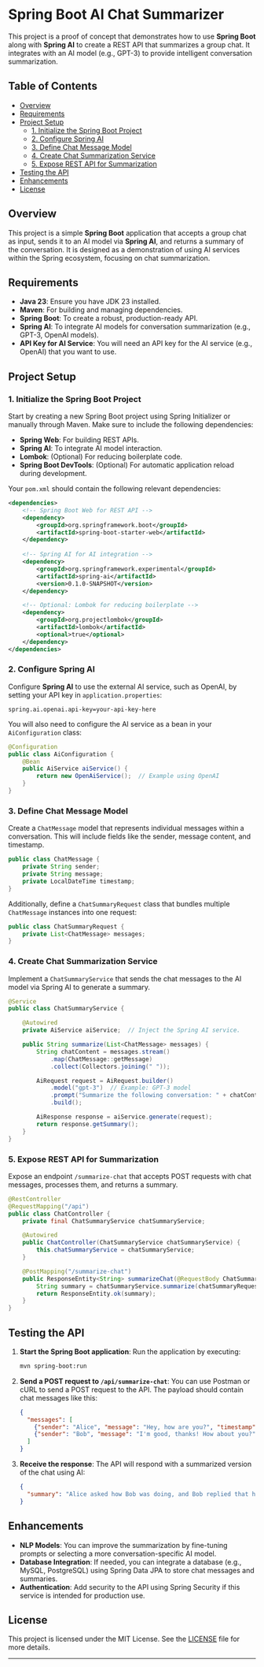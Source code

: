 # Spring Boot AI Chat Summarizer

This project is a proof of concept that demonstrates how to use **Spring Boot** along with **Spring AI** to create a REST API that summarizes a group chat. It integrates with an AI model (e.g., GPT-3) to provide intelligent conversation summarization.

## Table of Contents

- [Overview](#overview)
- [Requirements](#requirements)
- [Project Setup](#project-setup)
    - [1. Initialize the Spring Boot Project](#1-initialize-the-spring-boot-project)
    - [2. Configure Spring AI](#2-configure-spring-ai)
    - [3. Define Chat Message Model](#3-define-chat-message-model)
    - [4. Create Chat Summarization Service](#4-create-chat-summarization-service)
    - [5. Expose REST API for Summarization](#5-expose-rest-api-for-summarization)
- [Testing the API](#testing-the-api)
- [Enhancements](#enhancements)
- [License](#license)

## Overview

This project is a simple **Spring Boot** application that accepts a group chat as input, sends it to an AI model via **Spring AI**, and returns a summary of the conversation. It is designed as a demonstration of using AI services within the Spring ecosystem, focusing on chat summarization.

## Requirements

- **Java 23**: Ensure you have JDK 23 installed.
- **Maven**: For building and managing dependencies.
- **Spring Boot**: To create a robust, production-ready API.
- **Spring AI**: To integrate AI models for conversation summarization (e.g., GPT-3, OpenAI models).
- **API Key for AI Service**: You will need an API key for the AI service (e.g., OpenAI) that you want to use.

## Project Setup

### 1. Initialize the Spring Boot Project

Start by creating a new Spring Boot project using Spring Initializer or manually through Maven. Make sure to include the following dependencies:

- **Spring Web**: For building REST APIs.
- **Spring AI**: To integrate AI model interaction.
- **Lombok**: (Optional) For reducing boilerplate code.
- **Spring Boot DevTools**: (Optional) For automatic application reload during development.

Your `pom.xml` should contain the following relevant dependencies:

```xml
<dependencies>
    <!-- Spring Boot Web for REST API -->
    <dependency>
        <groupId>org.springframework.boot</groupId>
        <artifactId>spring-boot-starter-web</artifactId>
    </dependency>
    
    <!-- Spring AI for AI integration -->
    <dependency>
        <groupId>org.springframework.experimental</groupId>
        <artifactId>spring-ai</artifactId>
        <version>0.1.0-SNAPSHOT</version>
    </dependency>

    <!-- Optional: Lombok for reducing boilerplate -->
    <dependency>
        <groupId>org.projectlombok</groupId>
        <artifactId>lombok</artifactId>
        <optional>true</optional>
    </dependency>
</dependencies>
```

### 2. Configure Spring AI

Configure **Spring AI** to use the external AI service, such as OpenAI, by setting your API key in `application.properties`:

```properties
spring.ai.openai.api-key=your-api-key-here
```

You will also need to configure the AI service as a bean in your `AiConfiguration` class:

```java
@Configuration
public class AiConfiguration {
    @Bean
    public AiService aiService() {
        return new OpenAiService();  // Example using OpenAI
    }
}
```

### 3. Define Chat Message Model

Create a `ChatMessage` model that represents individual messages within a conversation. This will include fields like the sender, message content, and timestamp.

```java
public class ChatMessage {
    private String sender;
    private String message;
    private LocalDateTime timestamp;
}
```

Additionally, define a `ChatSummaryRequest` class that bundles multiple `ChatMessage` instances into one request:

```java
public class ChatSummaryRequest {
    private List<ChatMessage> messages;
}
```

### 4. Create Chat Summarization Service

Implement a `ChatSummaryService` that sends the chat messages to the AI model via Spring AI to generate a summary.

```java
@Service
public class ChatSummaryService {

    @Autowired
    private AiService aiService;  // Inject the Spring AI service.

    public String summarize(List<ChatMessage> messages) {
        String chatContent = messages.stream()
            .map(ChatMessage::getMessage)
            .collect(Collectors.joining(" "));

        AiRequest request = AiRequest.builder()
            .model("gpt-3")  // Example: GPT-3 model
            .prompt("Summarize the following conversation: " + chatContent)
            .build();

        AiResponse response = aiService.generate(request);
        return response.getSummary();
    }
}
```

### 5. Expose REST API for Summarization

Expose an endpoint `/summarize-chat` that accepts POST requests with chat messages, processes them, and returns a summary.

```java
@RestController
@RequestMapping("/api")
public class ChatController {
    private final ChatSummaryService chatSummaryService;

    @Autowired
    public ChatController(ChatSummaryService chatSummaryService) {
        this.chatSummaryService = chatSummaryService;
    }

    @PostMapping("/summarize-chat")
    public ResponseEntity<String> summarizeChat(@RequestBody ChatSummaryRequest chatSummaryRequest) {
        String summary = chatSummaryService.summarize(chatSummaryRequest.getMessages());
        return ResponseEntity.ok(summary);
    }
}
```

## Testing the API

1. **Start the Spring Boot application**:
   Run the application by executing:
   ```bash
   mvn spring-boot:run
   ```

2. **Send a POST request to `/api/summarize-chat`**:
   You can use Postman or cURL to send a POST request to the API. The payload should contain chat messages like this:

   ```json
   {
     "messages": [
       {"sender": "Alice", "message": "Hey, how are you?", "timestamp": "2023-10-17T10:00:00"},
       {"sender": "Bob", "message": "I'm good, thanks! How about you?", "timestamp": "2023-10-17T10:01:00"}
     ]
   }
   ```

3. **Receive the response**:
   The API will respond with a summarized version of the chat using AI:

   ```json
   {
     "summary": "Alice asked how Bob was doing, and Bob replied that he was good."
   }
   ```

## Enhancements

- **NLP Models**: You can improve the summarization by fine-tuning prompts or selecting a more conversation-specific AI model.
- **Database Integration**: If needed, you can integrate a database (e.g., MySQL, PostgreSQL) using Spring Data JPA to store chat messages and summaries.
- **Authentication**: Add security to the API using Spring Security if this service is intended for production use.

## License

This project is licensed under the MIT License. See the [LICENSE](LICENSE) file for more details.

---